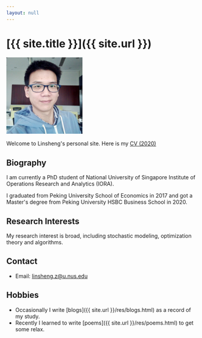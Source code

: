 ```yaml
---
layout: null
---
```


# [{{ site.title }}]({{ site.url }})

<img title="2020" alt="Alt text" src="res/cv/Me.jpg" style="width:200px;">

Welcome to Linsheng's personal site. Here is my [CV (2020)](res/cv/cv2020.pdf)

## Biography

I am currently a PhD student of National University of Singapore Institute of Operations Research and Analytics (IORA).

I graduated from Peking University School of Economics in 2017 and got a Master's degree from Peking University HSBC Business School in 2020.

## Research Interests

My research interest is broad, including stochastic modeling, optimization theory and algorithms.

## Contact

- Email: linsheng.z@u.nus.edu

## Hobbies

- Occasionally I write [blogs]({{ site.url }}/res/blogs.html) as a record of my study.
- Recently I learned to write [poems]({{ site.url }}/res/poems.html) to get some relax.

<br>
